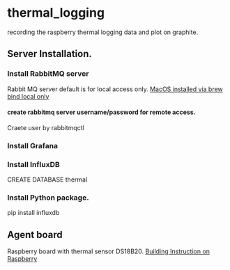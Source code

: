 # thermal_logging
recording the raspberry thermal logging data and plot on graphite.

## Server Installation.
### Install RabbitMQ server
Rabbit MQ server default is for local access only.
[MacOS installed via brew bind local only](https://superuser.com/questions/464311/open-port-5672-tcp-for-access-to-rabbitmq-on-mac/516469#516469)


#### create rabbitmq server username/password for remote access.
Craete user by rabbitmqctl 

### Install Grafana
### Install InfluxDB
CREATE DATABASE thermal
### Install Python package.
pip install influxdb

## Agent board
Raspberry board with thermal sensor DS18B20.
[Building Instruction on Raspberry](http://www.cl.cam.ac.uk/projects/raspberrypi/tutorials/temperature/)





